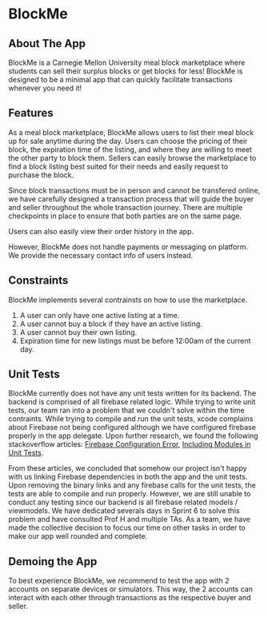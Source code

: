 # BlockMe
## About The App
BlockMe is a Carnegie Mellon University meal block marketplace where students can sell their surplus blocks or get blocks for less! BlockMe is designed to be a minimal app that can quickly facilitate transactions whenever you need it!

## Features
As a meal block marketplace, BlockMe allows users to list their meal block up for sale anytime during the day. Users can choose the pricing of their block, the expiration time of the listing, and where they are willing to meet the other party to block them. Sellers can easily browse the marketplace to find a block listing best suited for their needs and easily request to purchase the block. 

Since block transactions must be in person and cannot be transfered online, we have carefully designed a transaction process that will guide the buyer and seller throughout the whole transaction journey. There are multiple checkpoints in place to ensure that both parties are on the same page. 

Users can also easily view their order history in the app.

However, BlockMe does not handle payments or messaging on platform. We provide the necessary contact info of users instead. 

## Constraints
BlockMe implements several contrainsts on how to use the marketplace.
1. A user can only have one active listing at a time. 
2. A user cannot buy a block if they have an active listing.
3. A user cannot buy their own listing.
4. Expiration time for new listings must be before 12:00am of the current day.

## Unit Tests
BlockMe currently does not have any unit tests written for its backend. The backend is comprised of all firebase related logic. While trying to write unit tests, our team ran into a problem that we couldn't solve within the time contraints. While trying to compile and run the unit tests, xcode complains about Firebase not being configured although we have configured firebase properly in the app delegate. Upon further research, we found the following stackoverflow articles: [Firebase Configuration Error](https://stackoverflow.com/questions/60753233/the-default-firebaseapp-instance-must-be-configured-before-the-defaultfirebaseap), [Including Modules in Unit Tests](https://stackoverflow.com/questions/58125428/missing-required-module-xyz-on-unit-tests-when-using-swift-package-manager).

From these articles, we concluded that somehow our project isn't happy with us linking Firebase dependencies in both the app and the unit tests. Upon removing the binary links and any firebase calls for the unit tests, the tests are able to compile and run properly. However, we are still unable to conduct any testing since our backend is all firebase related models / viewmodels. We have dedicated severals days in Sprint 6 to solve this problem and have consulted Prof H and multiple TAs. As a team, we have made the collective decision to focus our time on other tasks in order to make our app well rounded and complete.

## Demoing the App
To best experience BlockMe, we recommend to test the app with 2 accounts on separate devices or simulators. This way, the 2 accounts can interact with each other through transactions as the respective buyer and seller. 
